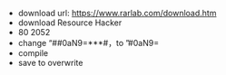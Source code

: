 - download url: https://www.rarlab.com/download.htm
- download Resource Hacker
- 80 2052
- change “##0aN9=***#，to ”#0aN9=
- compile
- save to overwrite
